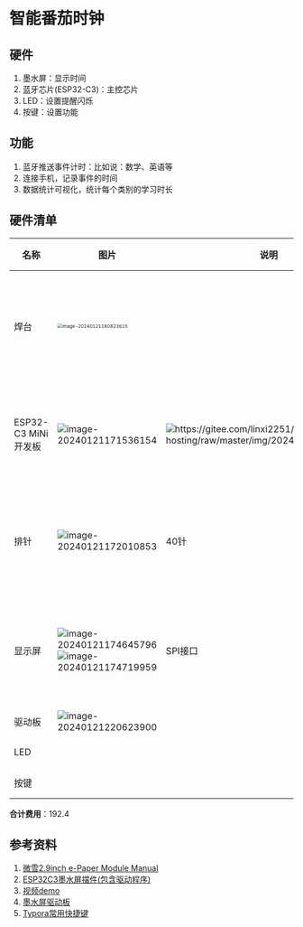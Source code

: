 # 智能番茄时钟

## 硬件

1. 墨水屏：显示时间
2. 蓝牙芯片(ESP32-C3)：主控芯片
3. LED：设置提醒闪烁
4. 按键：设置功能

## 功能

1. 蓝牙推送事件计时：比如说：数学、英语等
2. 连接手机，记录事件的时间
3. 数据统计可视化，统计每个类别的学习时长

## 硬件清单

| 名称                | 图片                                                         | 说明                                                         | 数量 | 购买链接                                                     | 价格  | 备注       |
| ------------------- | ------------------------------------------------------------ | ------------------------------------------------------------ | ---- | ------------------------------------------------------------ | ----- | ---------- |
| 焊台                | <img src="https://gitee.com/linxi2251/image-hosting/raw/master/img/20240121180825.png" alt="image-20240121180823615" style="zoom:50%;" /> |                                                              | 1    | [安立信969A焊台恒温电烙铁内热式调温家用锡焊枪套装大功率工业级](https://detail.tmall.com/item.htm?id=661455216239&skuId=4949379927850) | 178   |            |
| ESP32-C3 MiNi开发板 | <img src="https://gitee.com/linxi2251/image-hosting/raw/master/img/20240121171537.png" alt="image-20240121171536154"  /> | <img src="https://gitee.com/linxi2251/image-hosting/raw/master/img/20240121165500.png" alt="https://gitee.com/linxi2251/image-hosting/raw/master/img/20240121165500.png"  /> | 1    | [ESP32-C3 MiNi开发板 彩色丝印 ESP32开发板 wifi 蓝牙 拇指大小](https://item.taobao.com/item.htm?id=747401601906&spm=a1z0d.6639537/tb.1997196601.3.2c8674844MpzdE) | 12.9  | 体积小     |
| 排针                | ![image-20240121172010853](https://gitee.com/linxi2251/image-hosting/raw/master/img/20240121172012.png) | 40针                                                         | 5    | [排针2.54mm间距 彩色铜针单排插针单排双排针1*40Pin 直针](https://item.taobao.com/item.htm?id=746569722737&sku_properties=1627207:24675143441&spm=a1z0d.6639537/tb.1997196601.4.27327484DQGgIw) | 0.3*5 |            |
| 显示屏              | ![image-20240121174645796](https://gitee.com/linxi2251/image-hosting/raw/master/img/20240121174720.png)<br />![image-20240121174719959](https://gitee.com/linxi2251/image-hosting/raw/master/img/20240121174721.png) | SPI接口                                                      | 1    | 闲鱼自费购买<br />[2.9寸墨水屏 黑白双色 2.9寸电子价签拆机墨水屏](https://m.tb.cn/h.5qVuwdr?tk=3IE0WioH3qs) | 15    | 需要驱动板 |
| 驱动板              | ![image-20240121220623900](https://gitee.com/linxi2251/image-hosting/raw/master/img/20240121220628.png) |                                                              |      | 闲鱼自费购买                                                 | 8.8   |            |
| LED                 |                                                              |                                                              | 1    |                                                              |       | 自备       |
| 按键                |                                                              |                                                              | 3    |                                                              |       | 自备       |

**合计费用**：192.4‬

## 参考资料

1. [微雪2.9inch e-Paper Module Manual](https://www.waveshare.net/wiki/2.9inch_e-Paper_Module_Manual#ESP32)
2. [ESP32C3墨水屏摆件(包含驱动程序)](https://oshwhub.com/small_da/ESP32C3mo-shui-ping-bai-jian)
3. [视频demo](https://www.bilibili.com/video/BV1zd4y1S71s/?vd_source=3d8c4a0d6c643fcd3299f0ea769beed7)
3. [墨水屏驱动板](https://oshwhub.com/lingdy2012/mo-shui-ping-tong-yong-zhuan-jie-ban-_0603_wos_v0-1)
3. [Typora常用快捷键](https://www.cnblogs.com/dapenson/p/16955507.html)
